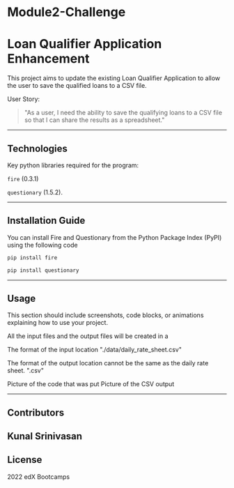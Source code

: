 # Module2-Challenge

# Loan Qualifier Application Enhancement

This project aims to update the existing Loan Qualifier Application to allow the user to save the qualified loans to a CSV file.

User Story:
> "As a user, I need the ability to save the qualifying loans to a CSV file so that I can share the results as a spreadsheet."

---

## Technologies

Key python libraries required for the program: 

`fire` (0.3.1) 

`questionary` (1.5.2).

---

## Installation Guide

You can install Fire and Questionary from the Python Package Index (PyPI) using the following code 

```python
pip install fire
```

```python
pip install questionary
```
---

## Usage

This section should include screenshots, code blocks, or animations explaining how to use your project.

All the input files and the output files will be created in a <directory>


The format of the input location "./data/daily_rate_sheet.csv"

The format of the output location cannot be the same as the daily rate sheet. "<filename>.csv"


Picture of the code that was put
Picture of the CSV output

---

## Contributors

Kunal Srinivasan
---

## License

2022 edX Bootcamps 